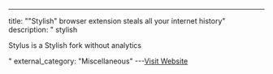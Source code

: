 ---
title: ""Stylish" browser extension steals all your internet history"
description: "
stylish


Stylus is a Stylish fork without analytics

"
external_category: "Miscellaneous"
---[Visit Website](https://robertheaton.com/2018/07/02/stylish-browser-extension-steals-your-internet-history/)

